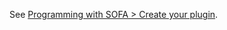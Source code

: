 
See [Programming with SOFA > Create your plugin](../../programming-with-sofa/create-your-plugin/).
